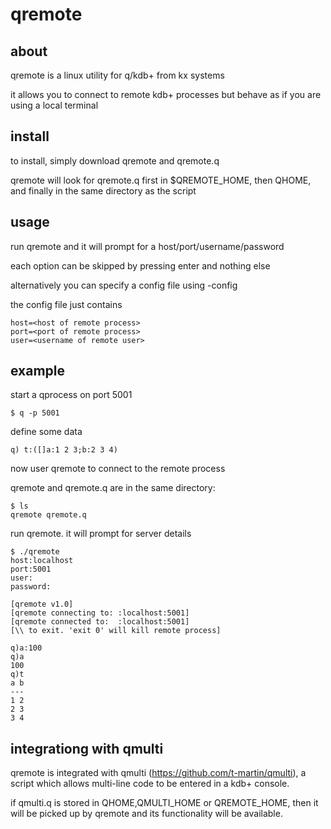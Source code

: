 # qremote
## about
qremote is a linux utility for q/kdb+ from kx systems

it allows you to connect to remote kdb+ processes but behave as if you are using a local terminal

## install
to install, simply download qremote and qremote.q 

qremote will look for qremote.q first in $QREMOTE_HOME, then QHOME, and finally in the same directory as the script

## usage
run qremote and it will prompt for a host/port/username/password

each option can be skipped by pressing enter and nothing else

alternatively you can specify a config file using -config

the config file just contains

	host=<host of remote process>
	port=<port of remote process>
	user=<username of remote user>

## example
start a qprocess on port 5001

`$ q -p 5001`

define some data

`q) t:([]a:1 2 3;b:2 3 4)`

now user qremote to connect to the remote process

qremote and qremote.q are in the same directory:

	$ ls
	qremote qremote.q

run qremote. it will prompt for server details
	
	$ ./qremote
	host:localhost
	port:5001
	user:
	password:
	
	[qremote v1.0]
	[qremote connecting to: :localhost:5001]
	[qremote connected to:  :localhost:5001]
	[\\ to exit. 'exit 0' will kill remote process]

	q)a:100	
	q)a
	100
	q)t
	a b
	---
	1 2
	2 3
	3 4

## integrationg with qmulti
qremote is integrated with qmulti (https://github.com/t-martin/qmulti), a script which allows multi-line code to be entered in a kdb+ console. 

if qmulti.q is stored in QHOME,QMULTI_HOME or QREMOTE_HOME, then it will be picked up by qremote and its functionality will be available.
 
